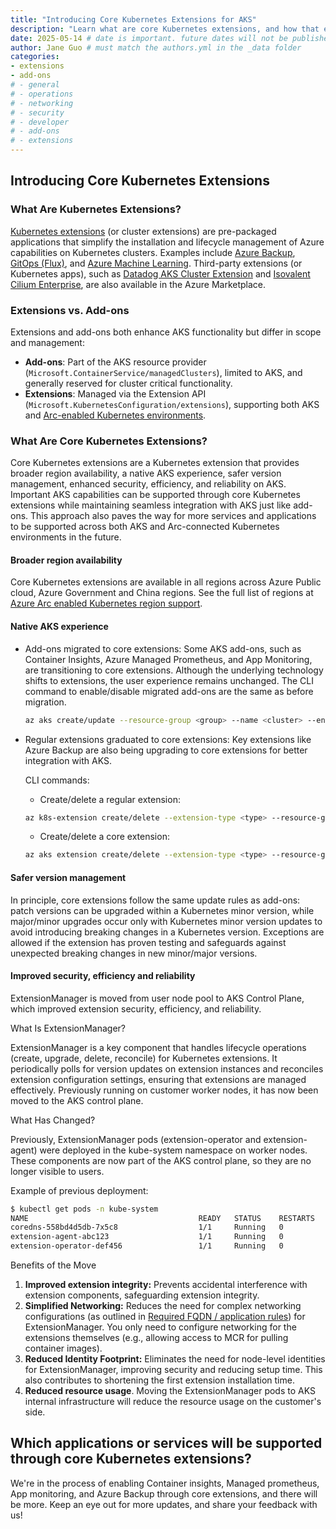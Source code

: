 ```yaml
---
title: "Introducing Core Kubernetes Extensions for AKS"
description: "Learn what are core Kubernetes extensions, and how that extends functionality of your AKS clusters"
date: 2025-05-14 # date is important. future dates will not be published
author: Jane Guo # must match the authors.yml in the _data folder
categories: 
- extensions 
- add-ons
# - general
# - operations
# - networking
# - security
# - developer
# - add-ons
# - extensions
---
```


## Introducing Core Kubernetes Extensions

### What Are Kubernetes Extensions?

[Kubernetes extensions](https://learn.microsoft.com/en-us/azure/aks/cluster-extensions?tabs=azure-cli) (or cluster extensions) are pre-packaged applications that simplify the installation and lifecycle management of Azure capabilities on Kubernetes clusters. Examples include [Azure Backup](https://learn.microsoft.com/en-us/azure/backup/azure-kubernetes-service-backup-overview), [GitOps (Flux)](https://learn.microsoft.com/en-us/azure/azure-arc/kubernetes/conceptual-gitops-flux2), and [Azure Machine Learning](https://learn.microsoft.com/en-us/azure/machine-learning/how-to-attach-kubernetes-anywhere?view=azureml-api-2). Third-party extensions (or Kubernetes apps), such as [Datadog AKS Cluster Extension](https://azuremarketplace.microsoft.com/en-us/marketplace/apps/datadog1591740804488.dd_aks_extension?tab=Overview) and [Isovalent Cilium Enterprise](https://azuremarketplace.microsoft.com/en-us/marketplace/apps/isovalentinc1662143158090.isovalent-cilium-enterprise?tab=Overview), are also available in the Azure Marketplace.

### Extensions vs. Add-ons

Extensions and add-ons both enhance AKS functionality but differ in scope and management:

- **Add-ons**: Part of the AKS resource provider (`Microsoft.ContainerService/managedClusters`), limited to AKS, and generally reserved for cluster critical functionality.
- **Extensions**: Managed via the Extension API (`Microsoft.KubernetesConfiguration/extensions`), supporting both AKS and [Arc-enabled Kubernetes environments](https://learn.microsoft.com/en-us/azure/azure-arc/kubernetes/overview).

### What Are Core Kubernetes Extensions?

 Core Kubernetes extensions are a Kubernetes extension that provides broader region availability, a native AKS experience, safer version management, enhanced security, efficiency, and reliability on AKS. Important AKS capabilities can be supported through core Kubernetes extensions while maintaining seamless integration with AKS just like add-ons. This approach also paves the way for more services and applications to be supported across both AKS and Arc-connected Kubernetes environments in the future.

#### Broader region availability
Core Kubernetes extensions are available in all regions across Azure Public cloud, Azure Government and China regions. See the full list of regions at [Azure Arc enabled Kubernetes region support](https://azure.microsoft.com/en-us/explore/global-infrastructure/products-by-region/?products=azure-arc&regions=all).

#### Native AKS experience
* Add-ons migrated to core extensions: Some AKS add-ons, such as Container Insights, Azure Managed Prometheus, and App Monitoring, are transitioning to core extensions. Although the underlying technology shifts to extensions, the user experience remains unchanged. The CLI command to enable/disable migrated add-ons are the same as before migration.

    ```bash
    az aks create/update --resource-group <group> --name <cluster> --enable/disable <add-on>
    ```
* Regular extensions graduated to core extensions: Key extensions like Azure Backup are also being upgrading to core extensions for better integration with AKS.

    CLI commands:
    * Create/delete a regular extension:
    ```bash
    az k8s-extension create/delete --extension-type <type> --resource-group <group> --cluster-name <name> --cluster-type <clusterType> --name <extension name>
    ```
    * Create/delete a core extension:
    ```bash
    az aks extension create/delete --extension-type <type> --resource-group <group> --cluster-name <name> --name <core extension name>
    ```

#### Safer version management
In principle, core extensions follow the same update rules as add-ons: patch versions can be upgraded within a Kubernetes minor version, while major/minor upgrades occur only with Kubernetes minor version updates to avoid introducing breaking changes in a Kubernetes version. Exceptions are allowed if the extension has proven testing and safeguards against unexpected breaking changes in new minor/major versions.

#### Improved security, efficiency and reliability

ExtensionManager is moved from user node pool to AKS Control Plane, which improved extension security, efficiency, and reliability.

What Is ExtensionManager?

ExtensionManager is a key component that handles lifecycle operations (create, upgrade, delete, reconcile) for Kubernetes extensions. It periodically polls for version updates on extension instances and reconciles extension configuration settings, ensuring that extensions are managed effectively. Previously running on customer worker nodes, it has now been moved to the AKS control plane.

What Has Changed?

Previously, ExtensionManager pods (extension-operator and extension-agent) were deployed in the kube-system namespace on worker nodes. These components are now part of the AKS control plane, so they are no longer visible to users.

Example of previous deployment:
```bash
$ kubectl get pods -n kube-system
NAME                                      READY   STATUS    RESTARTS   AGE
coredns-558bd4d5db-7x5c8                  1/1     Running   0          5d
extension-agent-abc123                    1/1     Running   0          3d
extension-operator-def456                 1/1     Running   0          3d
```
Benefits of the Move
1. **Improved extension integrity:** Prevents accidental interference with extension components, safeguarding extension integrity.
1. **Simplified Networking:** Reduces the need for complex networking configurations (as outlined in [Required FQDN / application rules](https://learn.microsoft.com/en-us/azure/aks/outbound-rules-control-egress#required-fqdn--application-rules-5)) for ExtensionManager. You only need to configure networking for the extensions themselves (e.g., allowing access to MCR for pulling container images).
1. **Reduced Identity Footprint:** Eliminates the need for node-level identities for ExtensionManager, improving security and reducing setup time. This also contributes to shortening the first extension installation time.
1. **Reduced resource usage**. Moving the ExtensionManager pods to AKS internal infrastructure will reduce the resource usage on the customer's side.

## Which applications or services will be supported through core Kubernetes extensions?
We're in the process of enabling Container insights, Managed prometheus, App monitoring, and Azure Backup through core extensions, and there will be more. Keep an eye out for more updates, and share your feedback with us!

